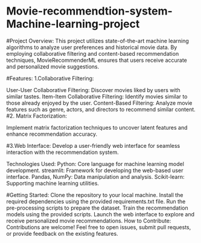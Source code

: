 # Movie-recommendtion-system-Machine-learning-project
#Project Overview:
This project utilizes state-of-the-art machine learning algorithms to analyze user preferences and historical movie data. By employing collaborative filtering and content-based recommendation techniques, MovieRecommenderML ensures that users receive accurate and personalized movie suggestions.

#Features:
1.Collaborative Filtering:

User-User Collaborative Filtering: Discover movies liked by users with similar tastes.
Item-Item Collaborative Filtering: Identify movies similar to those already enjoyed by the user.
Content-Based Filtering:
Analyze movie features such as genre, actors, and directors to recommend similar content.
#2. Matrix Factorization:

Implement matrix factorization techniques to uncover latent features and enhance recommendation accuracy.

#3.Web Interface:
Develop a user-friendly web interface for seamless interaction with the recommendation system.

Technologies Used:
Python: Core language for machine learning model development.
streamlit: Framework for developing the web-based user interface.
Pandas, NumPy: Data manipulation and analysis.
Scikit-learn: Supporting machine learning utilities.

#Getting Started:
Clone the repository to your local machine.
Install the required dependencies using the provided requirements.txt file.
Run the pre-processing scripts to prepare the dataset.
Train the recommendation models using the provided scripts.
Launch the web interface to explore and receive personalized movie recommendations.
How to Contribute:
Contributions are welcome! Feel free to open issues, submit pull requests, or provide feedback on the existing features.
